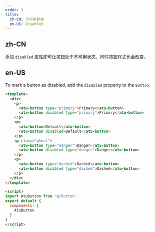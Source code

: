 ```yaml
---
order: 3
title:
  zh-CN: 不可用状态
  en-US: Disabled
---
```


## zh-CN

添加 `disabled` 属性即可让按钮处于不可用状态，同时按钮样式也会改变。

## en-US

To mark a button as disabled, add the `disabled` property to the `Button`.

```` html
<template>
  <div>
    <p>
      <atu-button type="primary">Primary</atu-button>
      <atu-button disabled type="primary">Primary</atu-button>
    </p>
    <p>
      <atu-button>Default</atu-button>
      <atu-button disabled>Default</atu-button>
    </p>
    <p class="ghost">
      <atu-button type="danger">Danger</atu-button>
      <atu-button disabled type="danger">Danger</atu-button>
    </p>
    <p>
      <atu-button type="dashed">Dashed</atu-button>
      <atu-button disabled type="dashed">Dashed</atu-button>
    </p>
  </div>
</template>

<script>
import AtuButton from '@/button'
export default {
  components: {
    AtuButton
  }
}
</script>
````
